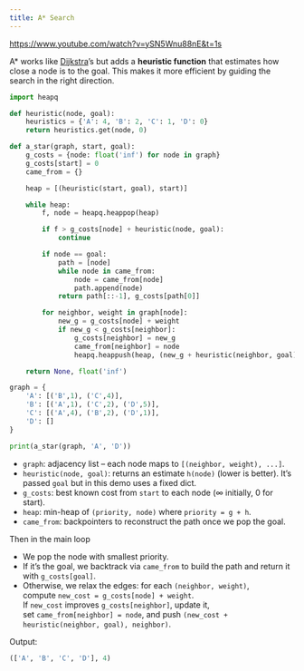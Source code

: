 ```yaml
---
title: A* Search
---
```


https://www.youtube.com/watch?v=ySN5Wnu88nE&t=1s

A* works like [Dijkstra](/reasoning-and-problem-solving/algorithms/dijkstra)’s but adds a **heuristic function** that estimates how close a node is to the goal. This makes it more efficient by guiding the search in the right direction.

```python
import heapq

def heuristic(node, goal):
    heuristics = {'A': 4, 'B': 2, 'C': 1, 'D': 0}
    return heuristics.get(node, 0)

def a_star(graph, start, goal):
    g_costs = {node: float('inf') for node in graph}
    g_costs[start] = 0
    came_from = {}

    heap = [(heuristic(start, goal), start)]

    while heap:
        f, node = heapq.heappop(heap)

        if f > g_costs[node] + heuristic(node, goal):
            continue

        if node == goal:
            path = [node]
            while node in came_from:
                node = came_from[node]
                path.append(node)
            return path[::-1], g_costs[path[0]]

        for neighbor, weight in graph[node]:
            new_g = g_costs[node] + weight
            if new_g < g_costs[neighbor]:
                g_costs[neighbor] = new_g
                came_from[neighbor] = node
                heapq.heappush(heap, (new_g + heuristic(neighbor, goal), neighbor))

    return None, float('inf')

graph = {
    'A': [('B',1), ('C',4)],
    'B': [('A',1), ('C',2), ('D',5)],
    'C': [('A',4), ('B',2), ('D',1)],
    'D': []
}

print(a_star(graph, 'A', 'D'))
```

- `graph`: adjacency list – each node maps to `[(neighbor, weight), ...]`.
- `heuristic(node, goal)`: returns an estimate `h(node)` (lower is better). It’s passed `goal` but in this demo uses a fixed dict.
- `g_costs`: best known cost from `start` to each node (∞ initially, 0 for start).
- `heap`: min-heap of `(priority, node)` where `priority = g + h`.
- `came_from`: backpointers to reconstruct the path once we pop the goal.

Then in the main loop
- We pop the node with smallest priority.
- If it’s the goal, we backtrack via `came_from` to build the path and return it with `g_costs[goal]`.
- Otherwise, we relax the edges: for each `(neighbor, weight)`, compute `new_cost = g_costs[node] + weight`. If `new_cost` improves `g_costs[neighbor]`, update it, set `came_from[neighbor] = node`, and push `(new_cost + heuristic(neighbor, goal), neighbor)`.

Output:

```python
(['A', 'B', 'C', 'D'], 4)
```